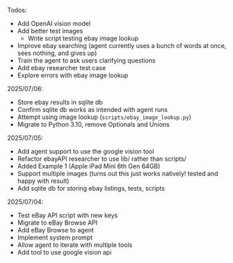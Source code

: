 Todos:

- Add OpenAI vision model
- Add better test images
  - Write script testing ebay image lookup
- Improve ebay searching (agent currently uses a bunch of words at once, sees nothing, and gives up)
- Train the agent to ask users clarifying questions
- Add ebay researcher test case
- Explore errors with ebay image lookup

2025/07/06:
- Store ebay results in sqlite db
- Confirm sqlite db works as intended with agent runs
- Attempt using image lookup (`scripts/ebay_image_lookup.py`)
- Migrate to Python 3.10, remove Optionals and Unions

2025/07/05:

- Add agent support to use the google vision tool
- Refactor ebayAPI researcher to use lib/ rather than scripts/
- Added Example 1 (Apple iPad Mini 6th Gen 64GB)
- Support multiple images (turns out this just works natively! tested and happy with result)
- Add sqlite db for storing ebay listings, tests, scripts

2025/07/04:

- Test eBay API script with new keys
- Migrate to eBay Browse API
- Add eBay Browse to agent
- Implement system prompt
- Allow agent to iterate with multiple tools
- Add tool to use google vision api
